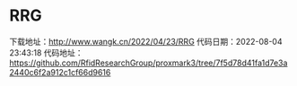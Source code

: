 # RRG
下载地址：http://www.wangk.cn/2022/04/23/RRG
代码日期：2022-08-04 23:43:18
代码地址：https://github.com/RfidResearchGroup/proxmark3/tree/7f5d78d41fa1d7e3a2440c6f2a912c1cf66d9616
